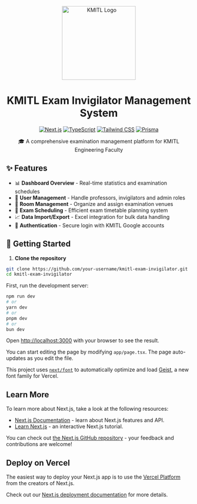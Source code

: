 <div align="center">
  <img src="/public/kmitl-fight-logo.png" alt="KMITL Logo" width="200"/>
  
  # KMITL Exam Invigilator Management System
  
  [![Next.js](https://img.shields.io/badge/Next.js-13.5-black?style=for-the-badge&logo=next.js)](https://nextjs.org/)
  [![TypeScript](https://img.shields.io/badge/TypeScript-5.0-blue?style=for-the-badge&logo=typescript)](https://www.typescriptlang.org/)
  [![Tailwind CSS](https://img.shields.io/badge/Tailwind-3.0-38bdf8?style=for-the-badge&logo=tailwind-css)](https://tailwindcss.com/)
  [![Prisma](https://img.shields.io/badge/Prisma-6.0-2D3748?style=for-the-badge&logo=prisma)](https://www.prisma.io/)

  🎓 A comprehensive examination management platform for KMITL Engineering Faculty
</div>

## ✨ Features

- 📊 **Dashboard Overview** - Real-time statistics and examination schedules
- 👥 **User Management** - Handle professors, invigilators and admin roles
- 🏫 **Room Management** - Organize and assign examination venues
- 📝 **Exam Scheduling** - Efficient exam timetable planning system
- 📈 **Data Import/Export** - Excel integration for bulk data handling
- 🔐 **Authentication** - Secure login with KMITL Google accounts

## 🚀 Getting Started

1. **Clone the repository**
```bash
git clone https://github.com/your-username/kmitl-exam-invigilator.git
cd kmitl-exam-invigilator
```

First, run the development server:

```bash
npm run dev
# or
yarn dev
# or
pnpm dev
# or
bun dev
```

Open [http://localhost:3000](http://localhost:3000) with your browser to see the result.

You can start editing the page by modifying `app/page.tsx`. The page auto-updates as you edit the file.

This project uses [`next/font`](https://nextjs.org/docs/app/building-your-application/optimizing/fonts) to automatically optimize and load [Geist](https://vercel.com/font), a new font family for Vercel.

## Learn More

To learn more about Next.js, take a look at the following resources:

- [Next.js Documentation](https://nextjs.org/docs) - learn about Next.js features and API.
- [Learn Next.js](https://nextjs.org/learn) - an interactive Next.js tutorial.

You can check out [the Next.js GitHub repository](https://github.com/vercel/next.js) - your feedback and contributions are welcome!

## Deploy on Vercel

The easiest way to deploy your Next.js app is to use the [Vercel Platform](https://vercel.com/new?utm_medium=default-template&filter=next.js&utm_source=create-next-app&utm_campaign=create-next-app-readme) from the creators of Next.js.

Check out our [Next.js deployment documentation](https://nextjs.org/docs/app/building-your-application/deploying) for more details.
